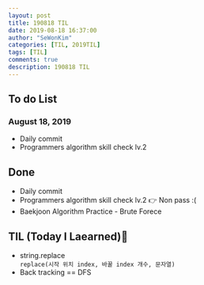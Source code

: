 ```yaml
---
layout: post
title: 190818 TIL
date: 2019-08-18 16:37:00
author: "SeWonKim"
categories: [TIL, 2019TIL]
tags: [TIL]
comments: true
description: 190818 TIL
---
```


## To do List

### August 18, 2019

- Daily commit
- Programmers algorithm skill check lv.2

## Done

- Daily commit
- Programmers algorithm skill check lv.2 👉 Non pass :(
- Baekjoon Algorithm Practice - Brute Forece

## TIL (Today I Laearned)🤔

- string.replace  
  `replace(시작 위치 index, 바꿀 index 개수, 문자열)`
- Back tracking == DFS
